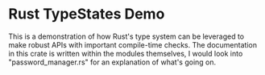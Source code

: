 # Rust TypeStates Demo

This is a demonstration of how Rust's type system can be leveraged to make robust APIs with important compile-time checks.
The documentation in this crate is written within the modules themselves, I would look into "password_manager.rs" for an explanation of what's going on.
